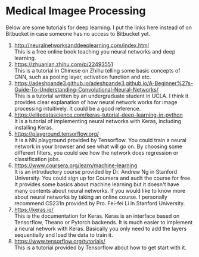 # Medical Imagee Processing	

Below are some tutorials for deep learning. I put the links here instead of on Bitbucket in case someone has no access to Bitbucket yet.

1. http://neuralnetworksanddeeplearning.com/index.html </br>This is a free online book teaching you neural networks and deep learning.
2. https://zhuanlan.zhihu.com/p/22493551 </br>This is a tutorial in Chinese on Zhihu telling some basic concepts of CNN, such as pooling layer, activation function and etc.
3. https://adeshpande3.github.io/adeshpande3.github.io/A-Beginner%27s-Guide-To-Understanding-Convolutional-Neural-Networks/ </br>This is a tutorial written by an undergraduate student in UCLA. I think it provides clear explanation of how neural network works for image processing intuitively. It could be a good reference.
4. https://elitedatascience.com/keras-tutorial-deep-learning-in-python </br>It is a tutorial of implementing neural networks with Keras, including installing Keras. 
5. https://playground.tensorflow.org/ </br>It is a NN playground provided by Tensorflow. You could train a neural network in your browser and see what will go on. By choosing some different filters, you could see how the network does regression or classification jobs.
6. https://www.coursera.org/learn/machine-learning </br>It is an introductory course provided by Dr. Andrew Ng in Stanford University. You could sign up for Coursera and audit the course for free. It provides some basics about machine learning but it doesn't have many contents about neural networks. If you would like to know more about neural networks by taking an online course. I personally recommend CS231n provided by Pro. Fei-fei Li in Stanford University.
7. https://keras.io/ </br> This is the documentation for Keras. Keras is an interface based on Tensorflow, Theano or Pytorch backends. It is much easier to implement a neural network with Keras. Basically you only need to add the layers sequentially and load the data to train it.
8. https://www.tensorflow.org/tutorials/</br> This is a tutorial provided by Tensorflow about how to get start with it. 
 
